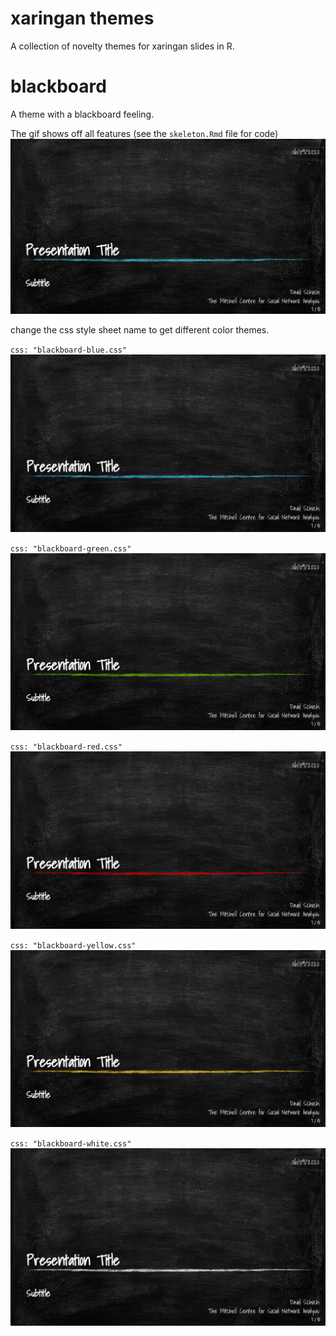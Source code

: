 # xaringan themes

A collection of novelty themes for xaringan slides in R.

# blackboard

A theme with a blackboard feeling.

The gif shows off all features (see the `skeleton.Rmd` file for code) 
![](screenshots/blackboard-demo.gif)

change the css style sheet name to get different color themes.  

`css: "blackboard-blue.css"`
![](screenshots/blackboard-blue.png)

`css: "blackboard-green.css"`
![](screenshots/blackboard-green.png)

`css: "blackboard-red.css"`
![](screenshots/blackboard-red.png)

`css: "blackboard-yellow.css"`
![](screenshots/blackboard-yellow.png)

`css: "blackboard-white.css"`
![](screenshots/blackboard-white.png)


